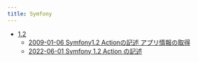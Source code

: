 ```yaml
---
title: Symfony
---
```



- [1.2](./1.2/index.md)
    - [2009-01-06 Symfony1.2 Actionの記述 アプリ情報の取得](./../../../../d/2009/01/06/Symfony1.2_Actionの記述_アプリ情報の取得.md)
    - [2022-06-01 Symfony 1.2 Action の記述](./../../../../d/2009/01/06/Symfony_1.2_Action_の記述.md)




